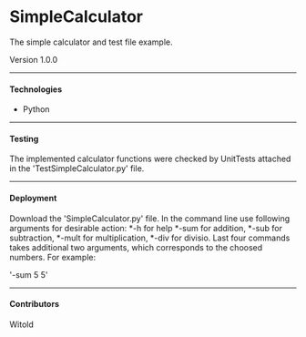 # SimpleCalculator
The simple calculator and test file example.

Version 1.0.0

--- 

#### Technologies
* Python

--- 

#### Testing
The implemented calculator functions were checked by UnitTests attached in the 'TestSimpleCalculator.py' file.

--- 

#### Deployment
Download the 'SimpleCalculator.py' file. In the command line use following arguments for desirable action:
*-h for help
*-sum for addition,
*-sub for subtraction,
*-mult for multiplication,
*-div for divisio.
Last four commands takes additional two arguments, which corresponds to the choosed numbers.
For example: 

'-sum 5 5'

--- 

#### Contributors
Witold
